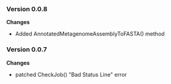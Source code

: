 ### Version 0.0.8
__Changes__
- Added AnnotatedMetagenomeAssemblyToFASTA() method

### Version 0.0.7
__Changes__
- patched CheckJob() "Bad Status Line" error
